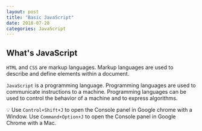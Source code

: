 ```yaml
---
layout: post
title: "Basic JavaScript"
date: 2018-07-28
categories: JavaScript
---
```


## What's JavaScript

`HTML` and `CSS` are markup languages. Markup languages are used to describe and define elements within a document.

`JavaScript` is a programming language. Programming languages are used to communicate instructions to a machine. Programming languages can be used to control the behavior of a machine and to express algorithms.

💡 Use `Control+Shift+J` to open the Console panel in Google chrome with a Window. Use `Command+Option+J` to open the Console panel in Google Chrome with a Mac.
